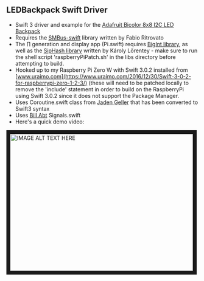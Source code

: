 ## LEDBackpack Swift Driver
* Swift 3 driver and example for the [Adafruit Bicolor 8x8 I2C LED Backpack](https://www.adafruit.com/products/902)
* Requires the [SMBus-swift](https://github.com/Sephiroth87) library written by Fabio Ritrovato
* The ∏ generation and display app (Pi.swift) requires [BigInt library](https://github.com/lorentey/BigInt), as well as the [SipHash library](https://github.com/lorentey/SipHash) written by Károly Lőrentey - make sure to run the shell script 'raspberryPiPatch.sh' in the libs directory before attempting to build.
* Hooked up to my Raspberry Pi Zero W with Swift 3.0.2 installed from [www.uraimo.com](https://www.uraimo.com/2016/12/30/Swift-3-0-2-for-raspberrypi-zero-1-2-3/) (these will need to be patched locally to remove the 'include' statement in order to build on the RaspberryPi using Swift 3.0.2 since it does not support the Package Manager.
* Uses Coroutine.swift class from [Jaden Geller](https://github.com/JadenGeller/Yield) that has been converted to Swift3 syntax
* Uses [Bill Abt](https://github.com/IBM-Swift/BlueSignals) Signals.swift 
* Here's a quick demo video:

<a href="http://www.youtube.com/watch?feature=player_embedded&v=636hou_Y_Fg
" target="_blank"><img src="http://img.youtube.com/vi/636hou_Y_Fg/0.jpg" 
alt="IMAGE ALT TEXT HERE" width="480" height="360" border="10" /></a>
